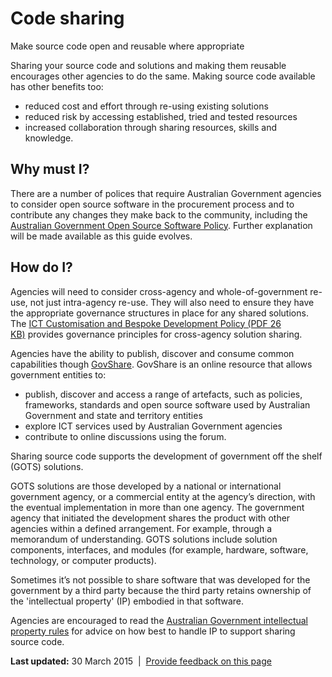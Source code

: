 Code sharing
============

Make source code open and reusable where appropriate

Sharing your source code and solutions and making them reusable encourages other agencies to do the same. Making source code available has other benefits too:

-   reduced cost and effort through re-using existing solutions
-   reduced risk by accessing established, tried and tested resources
-   increased collaboration through sharing resources, skills and knowledge.

Why must I?
-----------

There are a number of polices that require Australian Government agencies to consider open source software in the procurement process and to contribute any changes they make back to the community, including the [Australian Government Open Source Software Policy](http://www.finance.gov.au/policy-guides-procurement/open-source-software/). Further explanation will be made available as this guide evolves.

How do I?
---------

Agencies will need to consider cross-agency and whole-of-government re-use, not just intra-agency re-use. They will also need to ensure they have the appropriate governance structures in place for any shared solutions. The [ICT Customisation and Bespoke Development Policy (PDF 26 KB)](http://www.finance.gov.au/files/2012/04/ICT_Customisation_and_Bespoke_Development_Policy.pdf) provides governance principles for cross-agency solution sharing.

Agencies have the ability to publish, discover and consume common capabilities though [GovShare](https://www.govshare.gov.au/). GovShare is an online resource that allows government entities to:

-   publish, discover and access a range of artefacts, such as policies, frameworks, standards and open source software used by Australian Government and state and territory entities
-   explore ICT services used by Australian Government agencies
-   contribute to online discussions using the forum. 

Sharing source code supports the development of government off the shelf (GOTS) solutions.

GOTS solutions are those developed by a national or international government agency, or a commercial entity at the agency’s direction, with the eventual implementation in more than one agency. The government agency that initiated the development shares the product with other agencies within a defined arrangement. For example, through a memorandum of understanding. GOTS solutions include solution components, interfaces, and modules (for example, hardware, software, technology, or computer products).

Sometimes it’s not possible to share software that was developed for the government by a third party because the third party retains ownership of the 'intellectual property' (IP) embodied in that software.

Agencies are encouraged to read the [Australian Government intellectual property rules](http://www.ag.gov.au/RightsAndProtections/IntellectualProperty/Pages/AustralianGovernmentIPrules.aspx) for advice on how best to handle IP to support sharing source code.

**Last updated:** 30 March 2015  |  [Provide feedback on this page](../../feedback%3Furl_from=Sharingsourcecode.html)

